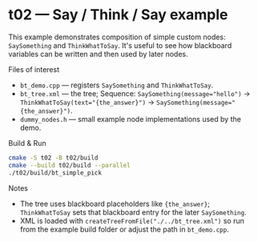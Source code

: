 # t02 — Say / Think / Say example

This example demonstrates composition of simple custom nodes: `SaySomething` and `ThinkWhatToSay`. It's useful to see how blackboard variables can be written and then used by later nodes.

Files of interest

- `bt_demo.cpp` — registers `SaySomething` and `ThinkWhatToSay`.
- `bt_tree.xml` — the tree; Sequence: `SaySomething(message="hello")` -> `ThinkWhatToSay(text="{the_answer}")` -> `SaySomething(message="{the_answer}")`.
- `dummy_nodes.h` — small example node implementations used by the demo.

Build & Run

```bash
cmake -S t02 -B t02/build
cmake --build t02/build --parallel
./t02/build/bt_simple_pick
```

Notes

- The tree uses blackboard placeholders like `{the_answer}`; `ThinkWhatToSay` sets that blackboard entry for the later `SaySomething`.
- XML is loaded with `createTreeFromFile("./../bt_tree.xml")` so run from the example build folder or adjust the path in `bt_demo.cpp`.
